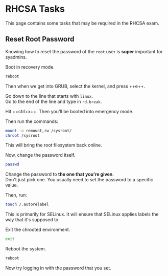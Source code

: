# RHCSA Tasks

This page contains some tasks that may be required in the RHCSA exam.  

## Reset Root Password
Knowing how to reset the password of the `root` user is **super** important for syadmins.  

Boot in recovery mode.
```bash
reboot
```
Then when we get into GRUB, select the kernel, and press ++e++.  

Go down to the line that starts with `linux`.  
Go to the end of the line and type in `rd.break`.  

Hit ++ctrl+x++. Then you'll be booted into emergency mode.

Then run the commands:
```bash
mount -o remount,rw /sysroot/
chroot /sysroot
```
This will bring the root filesystem back online. 

Now, change the password itself.
```bash
passwd
```
Change the password to **the one that you're given**.  
Don't just pick one. You usually need to set the password to a specific value.

Then, run:
```bash
touch /.autorelabel
```
This is primarily for SELinux. It will ensure that SELinux applies labels the way that it's supposed to.  

Exit the chrooted environment. 
```bash
exit
```
Reboot the system.  
```bash
reboot
```

Now try logging in with the password that you set.  

